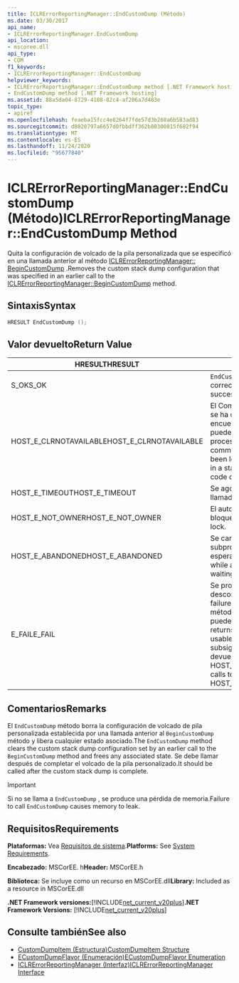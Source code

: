 ```yaml
---
title: ICLRErrorReportingManager::EndCustomDump (Método)
ms.date: 03/30/2017
api_name:
- ICLRErrorReportingManager.EndCustomDump
api_location:
- mscoree.dll
api_type:
- COM
f1_keywords:
- ICLRErrorReportingManager::EndCustomDump
helpviewer_keywords:
- ICLRErrorReportingManager::EndCustomDump method [.NET Framework hosting]
- EndCustomDump method [.NET Framework hosting]
ms.assetid: 88a5da04-8729-4108-82c4-af206a7d483e
topic_type:
- apiref
ms.openlocfilehash: feaeba15fcc4e8264f7fde57d3b268a6b583ad83
ms.sourcegitcommit: d8020797a6657d0fbbdff362b80300815f682f94
ms.translationtype: MT
ms.contentlocale: es-ES
ms.lasthandoff: 11/24/2020
ms.locfileid: "95677840"
---
```

# <a name="iclrerrorreportingmanagerendcustomdump-method"></a><span data-ttu-id="3044b-102">ICLRErrorReportingManager::EndCustomDump (Método)</span><span class="sxs-lookup"><span data-stu-id="3044b-102">ICLRErrorReportingManager::EndCustomDump Method</span></span>

<span data-ttu-id="3044b-103">Quita la configuración de volcado de la pila personalizada que se especificó en una llamada anterior al método [ICLRErrorReportingManager:: BeginCustomDump](iclrerrorreportingmanager-begincustomdump-method.md) .</span><span class="sxs-lookup"><span data-stu-id="3044b-103">Removes the custom stack dump configuration that was specified in an earlier call to the [ICLRErrorReportingManager::BeginCustomDump](iclrerrorreportingmanager-begincustomdump-method.md) method.</span></span>  
  
## <a name="syntax"></a><span data-ttu-id="3044b-104">Sintaxis</span><span class="sxs-lookup"><span data-stu-id="3044b-104">Syntax</span></span>  
  
```cpp  
HRESULT EndCustomDump ();  
```  
  
## <a name="return-value"></a><span data-ttu-id="3044b-105">Valor devuelto</span><span class="sxs-lookup"><span data-stu-id="3044b-105">Return Value</span></span>  
  
|<span data-ttu-id="3044b-106">HRESULT</span><span class="sxs-lookup"><span data-stu-id="3044b-106">HRESULT</span></span>|<span data-ttu-id="3044b-107">Descripción</span><span class="sxs-lookup"><span data-stu-id="3044b-107">Description</span></span>|  
|-------------|-----------------|  
|<span data-ttu-id="3044b-108">S_OK</span><span class="sxs-lookup"><span data-stu-id="3044b-108">S_OK</span></span>|<span data-ttu-id="3044b-109">`EndCustomDump` se devolvió correctamente.</span><span class="sxs-lookup"><span data-stu-id="3044b-109">`EndCustomDump` returned successfully.</span></span>|  
|<span data-ttu-id="3044b-110">HOST_E_CLRNOTAVAILABLE</span><span class="sxs-lookup"><span data-stu-id="3044b-110">HOST_E_CLRNOTAVAILABLE</span></span>|<span data-ttu-id="3044b-111">El Common Language Runtime (CLR) no se ha cargado en un proceso o el CLR se encuentra en un estado en el que no puede ejecutar código administrado ni procesar la llamada correctamente.</span><span class="sxs-lookup"><span data-stu-id="3044b-111">The common language runtime (CLR) has not been loaded into a process, or the CLR is in a state in which it cannot run managed code or process the call successfully.</span></span>|  
|<span data-ttu-id="3044b-112">HOST_E_TIMEOUT</span><span class="sxs-lookup"><span data-stu-id="3044b-112">HOST_E_TIMEOUT</span></span>|<span data-ttu-id="3044b-113">Se agotó el tiempo de espera de la llamada.</span><span class="sxs-lookup"><span data-stu-id="3044b-113">The call timed out.</span></span>|  
|<span data-ttu-id="3044b-114">HOST_E_NOT_OWNER</span><span class="sxs-lookup"><span data-stu-id="3044b-114">HOST_E_NOT_OWNER</span></span>|<span data-ttu-id="3044b-115">El autor de la llamada no posee el bloqueo.</span><span class="sxs-lookup"><span data-stu-id="3044b-115">The caller does not own the lock.</span></span>|  
|<span data-ttu-id="3044b-116">HOST_E_ABANDONED</span><span class="sxs-lookup"><span data-stu-id="3044b-116">HOST_E_ABANDONED</span></span>|<span data-ttu-id="3044b-117">Se canceló un evento mientras un subproceso o fibra bloqueados estaba esperando en él.</span><span class="sxs-lookup"><span data-stu-id="3044b-117">An event was canceled while a blocked thread or fiber was waiting on it.</span></span>|  
|<span data-ttu-id="3044b-118">E_FAIL</span><span class="sxs-lookup"><span data-stu-id="3044b-118">E_FAIL</span></span>|<span data-ttu-id="3044b-119">Se produjo un error grave desconocido.</span><span class="sxs-lookup"><span data-stu-id="3044b-119">An unknown catastrophic failure occurred.</span></span> <span data-ttu-id="3044b-120">Después de que un método devuelve E_FAIL, CLR ya no se puede usar en el proceso.</span><span class="sxs-lookup"><span data-stu-id="3044b-120">After a method returns E_FAIL, the CLR is no longer usable within the process.</span></span> <span data-ttu-id="3044b-121">Las llamadas subsiguientes a métodos de hospedaje devuelven HOST_E_CLRNOTAVAILABLE.</span><span class="sxs-lookup"><span data-stu-id="3044b-121">Subsequent calls to hosting methods return HOST_E_CLRNOTAVAILABLE.</span></span>|  
  
## <a name="remarks"></a><span data-ttu-id="3044b-122">Comentarios</span><span class="sxs-lookup"><span data-stu-id="3044b-122">Remarks</span></span>  

 <span data-ttu-id="3044b-123">El `EndCustomDump` método borra la configuración de volcado de pila personalizada establecida por una llamada anterior al `BeginCustomDump` método y libera cualquier estado asociado.</span><span class="sxs-lookup"><span data-stu-id="3044b-123">The `EndCustomDump` method clears the custom stack dump configuration set by an earlier call to the `BeginCustomDump` method and frees any associated state.</span></span> <span data-ttu-id="3044b-124">Se debe llamar después de completar el volcado de la pila personalizado.</span><span class="sxs-lookup"><span data-stu-id="3044b-124">It should be called after the custom stack dump is complete.</span></span>  
  
> [!IMPORTANT]
> <span data-ttu-id="3044b-125">Si no se llama a `EndCustomDump` , se produce una pérdida de memoria.</span><span class="sxs-lookup"><span data-stu-id="3044b-125">Failure to call `EndCustomDump` causes memory to leak.</span></span>  
  
## <a name="requirements"></a><span data-ttu-id="3044b-126">Requisitos</span><span class="sxs-lookup"><span data-stu-id="3044b-126">Requirements</span></span>  

 <span data-ttu-id="3044b-127">**Plataformas:** Vea [Requisitos de sistema](../../get-started/system-requirements.md).</span><span class="sxs-lookup"><span data-stu-id="3044b-127">**Platforms:** See [System Requirements](../../get-started/system-requirements.md).</span></span>  
  
 <span data-ttu-id="3044b-128">**Encabezado:** MSCorEE. h</span><span class="sxs-lookup"><span data-stu-id="3044b-128">**Header:** MSCorEE.h</span></span>  
  
 <span data-ttu-id="3044b-129">**Biblioteca:** Se incluye como un recurso en MSCorEE.dll</span><span class="sxs-lookup"><span data-stu-id="3044b-129">**Library:** Included as a resource in MSCorEE.dll</span></span>  
  
 <span data-ttu-id="3044b-130">**.NET Framework versiones:**[!INCLUDE[net_current_v20plus](../../../../includes/net-current-v20plus-md.md)]</span><span class="sxs-lookup"><span data-stu-id="3044b-130">**.NET Framework Versions:** [!INCLUDE[net_current_v20plus](../../../../includes/net-current-v20plus-md.md)]</span></span>  
  
## <a name="see-also"></a><span data-ttu-id="3044b-131">Consulte también</span><span class="sxs-lookup"><span data-stu-id="3044b-131">See also</span></span>

- [<span data-ttu-id="3044b-132">CustomDumpItem (Estructura)</span><span class="sxs-lookup"><span data-stu-id="3044b-132">CustomDumpItem Structure</span></span>](customdumpitem-structure.md)
- [<span data-ttu-id="3044b-133">ECustomDumpFlavor (Enumeración)</span><span class="sxs-lookup"><span data-stu-id="3044b-133">ECustomDumpFlavor Enumeration</span></span>](ecustomdumpflavor-enumeration.md)
- [<span data-ttu-id="3044b-134">ICLRErrorReportingManager (Interfaz)</span><span class="sxs-lookup"><span data-stu-id="3044b-134">ICLRErrorReportingManager Interface</span></span>](iclrerrorreportingmanager-interface.md)

